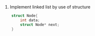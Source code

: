 1. Implement linked list by use of structure
```c
    struct Node{
        int data;
        struct Node* next;
    }
```